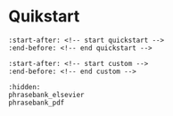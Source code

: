 # Quikstart


```{include} ../README.md
:start-after: <!-- start quickstart -->
:end-before: <!-- end quickstart -->
```

```{include} ../../README.md
:start-after: <!-- start custom -->
:end-before: <!-- end custom -->
```

```{toctree}
:hidden:
phrasebank_elsevier
phrasebank_pdf
```
